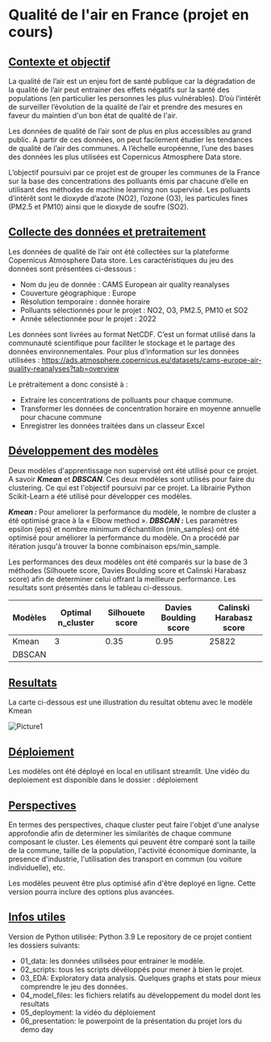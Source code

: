 # Qualité de l'air en France (projet en cours)
## <ins>Contexte et objectif</ins>
La qualité de l’air est un enjeu fort de santé publique car la dégradation de la qualité de l’air peut entrainer des effets négatifs sur la santé des populations (en particulier les personnes les plus vulnérables). D’où l’intérêt de surveiller l’évolution de la qualité de l’air et prendre des mesures en faveur du maintien d'un bon état de qualité de l'air.

Les données de qualité de l’air sont de plus en plus accessibles au grand public. A partir de ces données, on peut facilement étudier les tendances de qualité de l’air des communes. A l’échelle européenne, l’une des bases des données les plus utilisées est Copernicus Atmosphere Data store.

L’objectif poursuivi par ce projet est de grouper les communes de la France sur la base des concentrations des polluants émis par chacune d’elle en utilisant des méthodes de machine learning non supervisé.
Les polluants d’intérêt sont le dioxyde d’azote (NO2), l’ozone (O3), les particules fines (PM2.5 et PM10) ainsi que le dioxyde de soufre (SO2). 

## <ins>Collecte des données  et pretraitement</ins>
Les données de qualité de l’air ont été collectées sur la plateforme Copernicus Atmosphere Data store. Les caractéristiques du jeu des données sont présentées ci-dessous :
* Nom du jeu de donnée : CAMS European air quality reanalyses
* Couverture géographique : Europe
* Résolution temporaire : donnée horaire
* Polluants sélectionnés pour le projet : NO2, O3, PM2.5, PM10 et SO2
* Année sélectionnée pour le projet : 2022

Les données sont livrées au format NetCDF. C’est un format utilisé dans la communauté scientifique pour faciliter le stockage et le partage des données environnementales. 
Pour plus d’information sur les données utilisées : https://ads.atmosphere.copernicus.eu/datasets/cams-europe-air-quality-reanalyses?tab=overview

Le prétraitement a donc consisté à :
* Extraire les concentrations de polluants pour chaque commune.
* Transformer les données de concentration horaire en moyenne annuelle pour chacune commune
* Enregistrer les données traitées dans un classeur Excel

## <ins>Développement des modèles</ins>
Deux modèles d'apprentissage non supervisé ont été utilisé pour ce projet. A savoir ***Kmean*** et ***DBSCAN***. Ces deux modèles sont utilisés pour faire du clustering. Ce qui est l'objectif poursuivi par ce projet. La librairie Python Scikit-Learn a été utilisé pour développer ces modèles.

***Kmean :*** Pour ameliorer la performance du modèle, le nombre de cluster a été optimisé grace à la « Elbow method ».
***DBSCAN :*** Les paramètres epsilon (eps) et nombre minimum d’échantillon (min_samples) ont été optimisé pour améliorer la performance du modèle. On a procédé par itération jusqu'à trouver la bonne combinaison eps/min_sample.

Les performances des deux modèles ont été comparés sur la base de 3 méthodes (Silhouete score, Davies Boulding score et Calinski Harabasz score) afin de determiner celui offrant la meilleure performance. Les resultats sont présentés dans le tableau ci-dessous.

|  Modèles  | Optimal n_cluster | Silhouete score | Davies Boulding score | Calinski Harabasz score |
|-----------|-------------------|-----------------|-----------------------|-------------------------|
| Kmean     | 3                | 0.35            | 0.95                  | 25822        |
| DBSCAN    |                   |                 |                       |                         |

## <ins>Resultats</ins>
La carte ci-dessous est une illustration du resultat obtenu avec le modèle Kmean

![Picture1](https://github.com/user-attachments/assets/6c0357ed-fcda-4a21-a225-5dd62fa8ba5f)

## <ins>Déploiement</ins>
Les modèles ont été déployé en local en utilisant streamlit. Une vidéo du deploiement est disponible dans le dossier : déploiement 

## <ins>Perspectives</ins>
En termes des perspectives, chaque cluster peut faire l'objet d'une analyse approfondie afin de determiner les similarités de chaque commune composant le cluster. Les élements qui peuvent être comparé sont la taille de la commune, taille de la population, l'activité économique dominante, la presence d'industrie, l'utilisation des transport en commun (ou voiture individuelle), etc.

Les modèles peuvent être plus optimisé afin d'être deployé en ligne. Cette version pourra inclure des options plus avancées.

## <ins>Infos utiles</ins>
Version de Python utilisée: Python 3.9
Le repository de ce projet contient les dossiers suivants:
* 01_data: les données utilisées pour entrainer le modèle.
* 02_scripts: tous les scripts dévéloppés pour mener à bien le projet.
* 03_EDA: Exploratory data analysis. Quelques graphs et stats pour mieux comprendre le jeu des données.
* 04_model_files: les fichiers relatifs au développement du model dont les resultats
* 05_deployment: la vidéo du déploiement
* 06_presentation: le powerpoint de la présentation du projet lors du demo day

